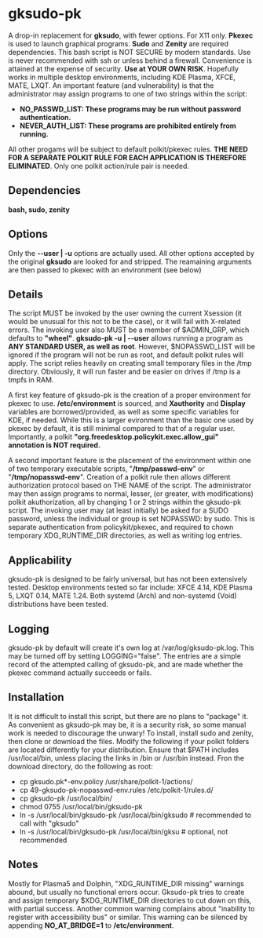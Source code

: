 # gksudo-pk
A drop-in replacement for **gksudo**, with fewer options. For X11 only. **Pkexec** is used to launch graphical programs. **Sudo** and **Zenity** are required dependencies. This bash script is NOT SECURE by modern standards. Use is never recommended with ssh or unless behind a firewall. Convenience is attained at the expense of security. **Use at YOUR OWN RISK**. Hopefully works in multiple desktop environments, including KDE Plasma, XFCE, MATE, LXQT. An important feature (and vulnerability) is that the administrator may assign programs to one of two strings within the script:

- **NO_PASSWD_LIST: These programs may be run without password authentication.**
- **NEVER_AUTH_LIST: These programs are prohibited entirely from running.**

All other progams will be subject to default polkit/pkexec rules. **THE NEED FOR A SEPARATE POLKIT RULE FOR EACH APPLICATION IS THEREFORE ELIMINATED**. Only one polkit action/rule pair is needed.

## Dependencies
**bash, sudo, zenity**

## Options
Only the **--user | -u** options are actually used.  All other options accepted by the original **gksudo** are looked for and stripped.  The reamaining arguments are then passed to pkexec with an environment (see below)

## Details
The script MUST be invoked by the user owning the current Xsession (it would be unusual for this not to be the case), or it will fail with X-related errors. The invoking user also MUST be a member of $ADMIN_GRP, which defaults to **"wheel"**.
**gksudo-pk -u | --user** allows running a program as **ANY STANDARD USER, as well as root**.  However, $NOPASSWD_LIST will be ignored if the program will not be run as root, and default polkit rules will apply.  The script relies heavily on creating small temporary files in the /tmp directory.  Obviously, it will run faster and be easier on drives if /tmp is a tmpfs in RAM.

A first key feature of gksudo-pk is the creation of a proper environment for pkexec to use.  **/etc/environment** is sourced, and **Xauthority** and **Display** variables are borrowed/provided, as well as some specific variables for KDE, if needed.  While this is a larger evironment than the basic one used by pkexec by default, it is still minimal compared to that of a regular user.  Importantly, a polkit **"org.freedesktop.policykit.exec.allow_gui" annotation is NOT required.**

A second important feature is the placement of the environment within one of two temporary executable scripts, "**/tmp/passwd-env**" or "**/tmp/nopasswd-env**". Creation of a polkit rule then allows different authorization protocol based on THE NAME of the script.  The administrator may then assign programs to normal, lesser, (or greater, with modifications) polkit akuthorization, all by changing 1 or 2 strings within the gksudo-pk script.
The invoking user may (at least initially) be asked for a SUDO password, unless the individual or group is set NOPASSWD: by sudo.  This is separate authentication from policykit/pkexec, and required to chown temporary XDG_RUNTIME_DIR directories, as well as writing log entries.

## Applicability
gksudo-pk is designed to be fairly universal, but has not been extensively tested. Desktop environments tested so far include:
XFCE 4.14, KDE Plasma 5, LXQT 0.14, MATE 1.24. Both systemd (Arch) and non-systemd (Void) distributions have been tested.

## Logging
gksudo-pk by default will create it's own log at /var/log/gksudo-pk.log. This may be turned off by setting LOGGING="false". The entries are a simple record of the attempted calling of gksudo-pk, and are made whether the pkexec command actually succeeds or fails.

## Installation
It is not difficult to install this script, but there are no plans to "package" it.  As convenient as gksudo-pk may be, it is a security risk, so some manual work is needed to discourage the unwary! To install, install sudo and zenity, then clone or download the files. Modify the following if your polkit folders are located differently for your distribution.  Ensure that $PATH includes /usr/local/bin, unless placing the links in /bin or /usr/bin instead. Fron the download directory, do the following as root:

- cp 	gksudo.pk*-env.policy /usr/share/polkit-1/actions/
- cp 49-gksudo-pk-nopasswd-env.rules /etc/polkit-1/rules.d/
- cp gksudo-pk /usr/local/bin/
- chmod 0755 /usr/local/bin/gksudo-pk
- ln -s /usr/local/bin/gksudo-pk /usr/local/bin/gksudo  # recommended to call with "gksudo"
- ln -s /usr/local/bin/gksudo-pk /usr/local/bin/gksu    # optional, not recommended
 
## Notes
Mostly for Plasma5 and Dolphin, "XDG_RUNTIME_DIR missing" warnings abound, but usually no functional errors occur. Gksudo-pk tries to create and assign temporary $XDG_RUNTIME_DIR directories to cut down on this, with partial success. Another common warning complains about "inability to register with accessibility bus" or similar.  This warning can be silenced by appending **NO_AT_BRIDGE=1** to **/etc/environment**. 
